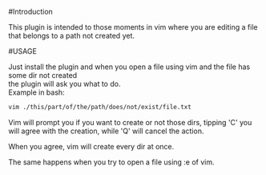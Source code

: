 #Introduction

This plugin is intended to those moments in vim where you are editing a file that belongs to a path not created yet.

#USAGE

Just install the plugin and when you open a file using vim and the file has some dir not created                                                  
the plugin will ask you what to do.                                                                                                               
Example in bash:                                                                                                                                  
```bash                                                                                                                                           
vim ./this/part/of/the/path/does/not/exist/file.txt                                                                                               
```                                                                                                                                               

Vim will prompt you if you want to create or not those dirs, tipping 'C' you will agree with the creation, while 'Q'
will cancel the action.

When you agree, vim will create every dir at once.

The same happens when you try to open a file using :e of vim.  
